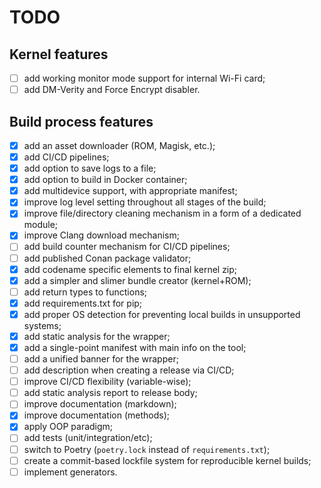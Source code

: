 # TODO

## Kernel features

- [ ] add working monitor mode support for internal Wi-Fi card;
- [ ] add DM-Verity and Force Encrypt disabler.

## Build process features

- [x] add an asset downloader (ROM, Magisk, etc.);
- [x] add CI/CD pipelines;
- [x] add option to save logs to a file;
- [x] add option to build in Docker container;
- [x] add multidevice support, with appropriate manifest;
- [x] improve log level setting throughout all stages of the build;
- [x] improve file/directory cleaning mechanism in a form of a dedicated module;
- [x] improve Clang download mechanism;
- [ ] add build counter mechanism for CI/CD pipelines;
- [ ] add published Conan package validator;
- [x] add codename specific elements to final kernel zip;
- [x] add a simpler and slimer bundle creator (kernel+ROM);
- [ ] add return types to functions;
- [x] add requirements.txt for pip;
- [x] add proper OS detection for preventing local builds in unsupported systems;
- [x] add static analysis for the wrapper;
- [x] add a single-point manifest with main info on the tool;
- [ ] add a unified banner for the wrapper;
- [ ] add description when creating a release via CI/CD;
- [ ] improve CI/CD flexibility (variable-wise);
- [ ] add static analysis report to release body;
- [ ] improve documentation (markdown);
- [x] improve documentation (methods);
- [x] apply OOP paradigm;
- [ ] add tests (unit/integration/etc);
- [ ] switch to Poetry (`poetry.lock` instead of `requirements.txt`);
- [ ] create a commit-based lockfile system for reproducible kernel builds;
- [ ] implement generators.
